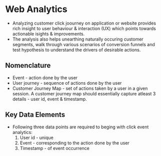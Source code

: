 # Web Analytics
- Analyzing customer click joourney on application or website provides rich insight to user behaviour & interaction (UX) which points towards actionable isights & improvements.
- The analysis also helps unearthing naturally occuring customer segments, walk through various scenarios of conversion funnels and test hypothesis to understand the drivers of desirable actions.


## Nomenclature
- Event - action done by the user
- User journey - sequence of actions done by the user
- Customer Journey Map - set of actions taken by a user in a given session. A customer journey map should essentially capture atleast 3 details - user id, event & timestamp.

## Key Data Elements
- Following three data points are required to beging with click event analytics:
  1. User id - unique
  2. Event - corresponding to the action done by the user
  3. Timestamp - of event occurrence
